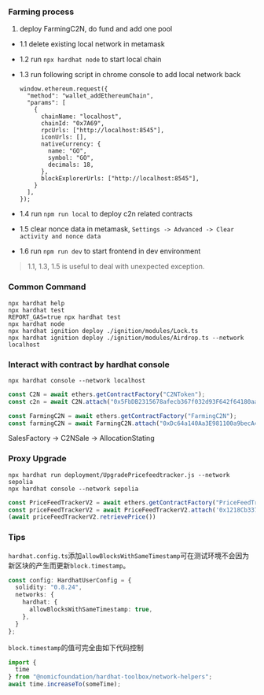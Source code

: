 ### Farming process

1. deploy FarmingC2N, do fund and add one pool

* 1.1 delete existing local network in metamask

* 1.2 run `npx hardhat node` to start local chain

* 1.3 run following script in chrome console to add local network back

  ```
  window.ethereum.request({
    "method": "wallet_addEthereumChain",
    "params": [
      {
        chainName: "localhost",
        chainId: "0x7A69",
        rpcUrls: ["http://localhost:8545"],
        iconUrls: [],
        nativeCurrency: {
          name: "GO",
          symbol: "GO",
          decimals: 18,
        },
        blockExplorerUrls: ["http://localhost:8545"],
      }
    ],
  });
  ```

* 1.4 run `npm run local` to deploy c2n related contracts

* 1.5 clear nonce data in metamask, `Settings -> Advanced -> Clear activity and nonce data`

* 1.6 run `npm run dev` to start frontend in dev environment

> 1.1, 1.3, 1.5 is useful to deal with unexpected exception.

### Common Command

```shell
npx hardhat help
npx hardhat test
REPORT_GAS=true npx hardhat test
npx hardhat node
npx hardhat ignition deploy ./ignition/modules/Lock.ts
npx hardhat ignition deploy ./ignition/modules/Airdrop.ts --network localhost
```

### Interact with contract by hardhat console

`npx hardhat console --network localhost`

```typescript
const C2N = await ethers.getContractFactory("C2NToken");
const c2n = await C2N.attach("0x5FbDB2315678afecb367f032d93F642f64180aa3");

const FarmingC2N = await ethers.getContractFactory("FarmingC2N");
const farmingC2N = await FarmingC2N.attach("0xDc64a140Aa3E981100a9becA4E685f962f0cF6C9");
```

SalesFactory -> C2NSale -> AllocationStating

### Proxy Upgrade

```shell
npx hardhat run deployment/UpgradePricefeedtracker.js --network sepolia 
npx hardhat console --network sepolia
```

```typescript
const PriceFeedTrackerV2 = await ethers.getContractFactory("PriceFeedTrackerV2");
const priceFeedTrackerV2 = await PriceFeedTrackerV2.attach('0x1218Cb33763401304790577AFDF12272F322B5eD')
(await priceFeedTrackerV2.retrievePrice())
```

### Tips

`hardhat.config.ts`添加`allowBlocksWithSameTimestamp`可在测试环境不会因为新区块的产生而更新`block.timestamp`。

```typescript
const config: HardhatUserConfig = {
  solidity: "0.8.24",
  networks: {
    hardhat: {
      allowBlocksWithSameTimestamp: true,
    },
  }
};
```

`block.timestamp`的值可完全由如下代码控制

```typescript
import {
  time
} from "@nomicfoundation/hardhat-toolbox/network-helpers";
await time.increaseTo(someTime);
```